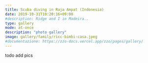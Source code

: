 ```yaml
---
title: Scuba diving in Raja Ampat (Indonesia)
date: 2019-10-31T10:20:16+09:00
#description: Ridge and I in Madeira..
type: gallery
mode: at-once
description: "photo gallery"
image: gallery/family/ricc-bimbi-casa.jpeg
#documentazione: https://zzo-docs.vercel.app/zzo/pages/gallery/
---
```

todo add pics
